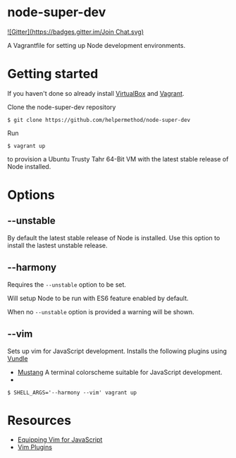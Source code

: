 # node-super-dev
[![Gitter](https://badges.gitter.im/Join Chat.svg)](https://gitter.im/helpermethod/node-super-dev?utm_source=badge&utm_medium=badge&utm_campaign=pr-badge&utm_content=badge)

A Vagrantfile for setting up Node development environments.

# Getting started

If you haven't done so already install [VirtualBox](https://www.virtualbox.org/wiki/Downloads) and [Vagrant](https://www.vagrantup.com/downloads.html).

Clone the node-super-dev repository

    $ git clone https://github.com/helpermethod/node-super-dev

Run 

    $ vagrant up

to provision a Ubuntu Trusty Tahr 64-Bit VM with the latest stable release of Node installed.

# Options

## --unstable

By default the latest stable release of Node is installed. Use this option to install the lastest unstable release.

## --harmony

Requires the `--unstable` option to be set.

Will setup Node to be run with ES6 feature enabled by default.

When no `--unstable` option is provided a warning will be shown.

## --vim

Sets up vim for JavaScript development. Installs the following plugins using [Vundle](https://github.com/gmarik/Vundle.vim)

* [Mustang](https://github.com/croaker/mustang-vim) A terminal colorscheme suitable for JavaScript development.
* 

    $ SHELL_ARGS='--harmony --vim' vagrant up

# Resources

* [Equipping Vim for JavaScript](http://oli.me.uk/2013/06/29/equipping-vim-for-javascript/)
* [Vim Plugins](https://github.com/joyent/node/wiki/Vim-Plugins)
